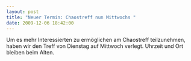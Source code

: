 ```yaml
---
layout: post
title: "Neuer Termin: Chaostreff nun Mittwochs "
date: 2009-12-06 18:42:00
---
```

Um es mehr Interessierten zu ermöglichen am Chaostreff teilzunehmen, haben wir den Treff von Dienstag auf Mittwoch verlegt. Uhrzeit und Ort bleiben beim Alten.